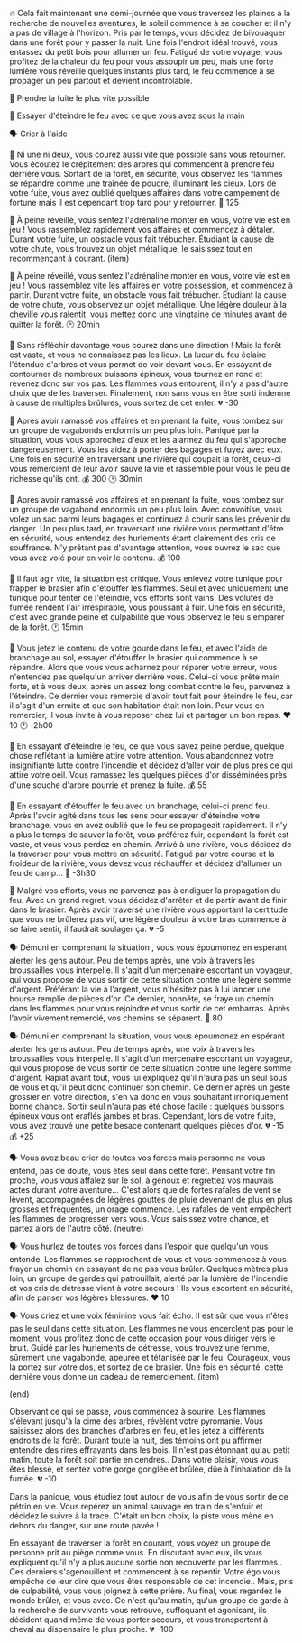 :fire: Cela fait maintenant une demi-journée que vous traversez les plaines à la recherche de nouvelles aventures, le soleil commence à se coucher et il n'y a pas de village à l'horizon. Pris par le temps, vous décidez de bivouaquer dans une forêt pour y passer la nuit. Une fois l'endroit idéal trouvé, vous entassez du petit bois pour allumer un feu. Fatigué de votre voyage, vous profitez de la chaleur du feu pour vous assoupir un peu, mais une forte lumière vous réveille quelques instants plus tard, le feu commence à se propager un peu partout et devient incontrôlable.

:running: Prendre la fuite le plus vite possible

:fire_extinguisher: Essayer d'éteindre le feu avec ce que vous avez sous la main

:speaking_head: Crier à l'aide

:running: Ni une ni deux, vous courez aussi vite que possible sans vous retourner. Vous écoutez le crépitement des arbres qui commencent à prendre feu derrière vous. Sortant de la forêt, en sécurité, vous observez les flammes se répandre comme une traînée de poudre, illuminant les cieux. Lors de votre fuite, vous avez oublié quelques affaires dans votre campement de fortune mais il est cependant trop tard pour y retourner. :money_with_wings: 125

:running: À peine réveillé, vous sentez l'adrénaline monter en vous, votre vie est en jeu ! Vous rassemblez rapidement vos affaires et commencez à détaler. Durant votre fuite, un obstacle vous fait trébucher. Étudiant la cause de votre chute, vous trouvez un objet métallique, le saisissez tout en recommençant à courant. (item)

:running: À peine réveillé, vous sentez l'adrénaline monter en vous, votre vie est en jeu ! Vous rassemblez vite les affaires en votre possession, et commencez à partir. Durant votre fuite, un obstacle vous fait trébucher. Étudiant la cause de votre chute, vous observez un objet métallique. Une légère douleur à la cheville vous ralentit, vous mettez donc une vingtaine de minutes avant de quitter la forêt. :clock2: 20min

:running: Sans réfléchir davantage vous courez dans une direction ! Mais la forêt est vaste, et vous ne connaissez pas les lieux. La lueur du feu éclaire l'étendue d'arbres et vous permet de voir devant vous. En essayant de contourner de nombreux buissons épineux, vous tournez en rond et revenez donc sur vos pas. Les flammes vous entourent, il n'y a pas d'autre choix que de les traverser. Finalement, non sans vous en être sorti indemne à cause de multiples brûlures, vous sortez de cet enfer. :broken_heart: -30

:running: Après avoir ramassé vos affaires et en prenant la fuite, vous tombez sur un groupe de vagabonds endormis un peu plus loin. Paniqué par la situation, vous vous approchez d'eux et les alarmez du feu qui s'approche dangereusement. Vous les aidez à porter des bagages et fuyez avec eux. Une fois en sécurité en traversant une rivière qui coupait la forêt, ceux-ci vous remercient de leur avoir sauvé la vie et rassemble pour vous le peu de richesse qu'ils ont. :moneybag: 300 :clock2: 30min

:running: Après avoir ramassé vos affaires et en prenant la fuite, vous tombez sur un groupe de vagabond endormis un peu plus loin. Avec convoitise, vous volez un sac parmi leurs bagages et continuez à courir sans les prévenir du danger. Un peu plus tard, en traversant une rivière vous permettant d'être en sécurité, vous entendez des hurlements étant clairement des cris de souffrance. N'y prêtant pas d'avantage attention, vous ouvrez le sac que vous avez volé pour en voir le contenu. :moneybag: 100

:fire_extinguisher: Il faut agir vite, la situation est critique. Vous enlevez votre tunique pour frapper le brasier afin d'étouffer les flammes. Seul et avec uniquement une tunique pour tenter de l'éteindre, vos efforts sont vains. Des volutes de fumée rendent l'air irrespirable, vous poussant à fuir. Une fois en sécurité, c'est avec grande peine et culpabilité que vous observez le feu s'emparer de la forêt. :clock1: 15min


:fire_extinguisher: Vous jetez le contenu de votre gourde dans le feu, et avec l'aide de branchage au sol, essayer d'étouffer le brasier qui commence à se répandre. Alors que vous vous acharnez pour réparer votre erreur, vous n'entendez pas quelqu'un arriver derrière vous. Celui-ci vous prête main forte, et à vous deux, après un assez long combat contre le feu, parvenez à l'éteindre. Ce dernier vous remercie d'avoir tout fait pour éteindre le feu, car il s'agit d'un ermite et que son habitation était non loin. Pour vous en remercier, il vous invite à vous reposer chez lui et partager un bon repas. :heart: 10 :clock1: -2h00

:fire_extinguisher: En essayant d'éteindre le feu, ce que vous savez peine perdue, quelque chose reflétant la lumière attire votre attention. Vous abandonnez votre insignifiante lutte contre l'incendie et décidez d'aller voir de plus près ce qui attire votre oeil. Vous ramassez les quelques pièces d'or disséminées près d'une souche d'arbre pourrie et prenez la fuite. :moneybag: 55

:fire_extinguisher: En essayant d'étouffer le feu avec un branchage, celui-ci prend feu. Après l'avoir agité dans tous les sens pour essayer d'éteindre votre branchage, vous en avez oublié que le feu se propageait rapidement. Il n'y a plus le temps de sauver la forêt, vous préférez fuir, cependant la forêt est vaste, et vous vous perdez en chemin. Arrivé à une rivière, vous décidez de la traverser pour vous mettre en sécurité. Fatigué par votre course et la froideur de la rivière, vous devez vous réchauffer et décidez d'allumer un feu de camp... :cold_face: -3h30

:fire_extinguisher: Malgré vos efforts, vous ne parvenez pas à endiguer la propagation du feu. Avec un grand regret, vous décidez d'arrêter et de partir avant de finir dans le brasier. Après avoir traversé une rivière vous apportant la certitude que vous ne brûlerez pas vif, une légère douleur à votre bras commence à se faire sentir, il faudrait soulager ça. :broken_heart: -5


:speaking_head: Démuni en comprenant la situation , vous vous époumonez en espérant alerter les gens autour. Peu de temps après, une voix à travers les broussailles vous interpelle. Il s'agit d'un mercenaire escortant un voyageur, qui vous propose de vous sortir de cette situation contre une légère somme d'argent.
Préférant la vie à l'argent, vous n'hésitez pas à lui lancer une bourse remplie de pièces d'or. Ce dernier, honnête, se fraye un chemin dans les flammes pour vous rejoindre et vous sortir de cet embarras. Après l'avoir vivement remercié, vos chemins se séparent. :money_with_wings: 80

:speaking_head: Démuni en comprenant la situation, vous vous époumonez en espérant alerter les gens autour. Peu de temps après, une voix à travers les broussailles vous interpelle. Il s'agit d'un mercenaire escortant un voyageur, qui vous propose de vous sortir de cette situation contre une légère somme d'argent.
Rapiat avant tout, vous lui expliquez qu'il n'aura pas un seul sous de vous et qu'il peut donc continuer son chemin. Ce dernier après un geste grossier en votre direction, s'en va donc en vous souhaitant irnoniquement bonne chance. Sortir seul n'aura pas été chose facile : quelques buissons épineux vous ont éraflés jambes et bras. Cependant, lors de votre fuite, vous avez trouvé une petite besace contenant quelques pièces d'or. :broken_heart: -15  :moneybag: +25

:speaking_head: Vous avez beau crier de toutes vos forces mais personne ne vous entend, pas de doute, vous êtes seul dans cette forêt. Pensant votre fin proche, vous vous affalez sur le sol, à genoux et regrettez vos mauvais actes durant votre aventure... C'est alors que de fortes rafales de vent se lèvent, accompagnées de légères gouttes de pluie devenant de plus en plus grosses et fréquentes, un orage commence. Les rafales de vent empêchent les flammes de progresser vers vous. Vous saisissez votre chance, et partez alors de l'autre côté. (neutre)

:speaking_head: Vous hurlez de toutes vos forces dans l'espoir que quelqu'un vous entende. Les flammes se rapprochent de vous et vous commencez à vous frayer un chemin en essayant de ne pas vous brûler. Quelques mètres plus loin, un groupe de gardes qui patrouillait, alerté par la lumière de l'incendie et vos cris de détresse vient à votre secours ! Ils vous escortent en sécurité, afin de panser vos légères blessures. :heart: 10

:speaking_head: Vous criez et une voix féminine vous fait écho. Il est sûr que vous n'êtes pas le seul dans cette situation. Les flammes ne vous encerclent pas pour le moment, vous profitez donc de cette occasion pour vous diriger vers le bruit. Guidé par les hurlements de détresse, vous trouvez une femme, sûrement une vagabonde, apeurée et tétanisée par le feu. Courageux, vous la portez sur votre dos, et sortez de ce brasier. Une fois en sécurité, cette dernière vous donne un cadeau de remerciement. (item)


(end) 

Observant ce qui se passe, vous commencez à sourire. Les flammes s'élevant jusqu'à la cime des arbres, révèlent votre pyromanie. Vous saisissez alors des branches d'arbres en feu, et les jetez à différents endroits de la forêt. Durant toute la nuit, des témoins ont pu affirmer entendre des rires effrayants dans les bois. Il n'est pas étonnant qu'au petit matin, toute la forêt soit partie en cendres..
Dans votre plaisir, vous vous êtes blessé, et sentez votre gorge gonglée et brûlée, dûe à l'inhalation de la fumée. :broken_heart: -10

Dans la panique, vous étudiez tout autour de vous afin de vous sortir de ce pétrin en vie. Vous repérez un animal sauvage en train de s'enfuir et décidez le suivre à la trace. C'était un bon choix, la piste vous mène en dehors du danger, sur une route pavée !

En essayant de traverser la forêt en courant, vous voyez un groupe de personne prit au piège comme vous. En discutant avec eux, ils vous expliquent qu'il n'y a plus aucune sortie non recouverte par les flammes.. Ces derniers s'agenouillent et commencent à se repentir. Votre égo vous empêche de leur dire que vous êtes responsable de cet incendie.. Mais, pris de culpabilité, vous vous joignez à cette prière. Au final, vous regardez le monde brûler, et vous avec. 
Ce n'est qu'au matin, qu'un groupe de garde à la recherche de survivants vous retrouve, suffoquant et agonisant, ils décident quand même de vous porter secours, et vous transportent à cheval au dispensaire le plus proche. :broken_heart: -100
